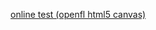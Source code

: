 [online test (openfl html5 canvas)](https://rawgithub.com/azrafe7/play/master/anim_daedalus/bin/index.html)